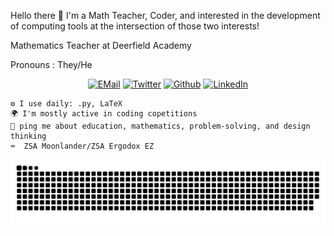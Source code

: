 Hello there 👋
I'm a Math Teacher, Coder, and interested in the development of computing tools at the intersection of those two interests!

Mathematics Teacher at Deerfield Academy

Pronouns : They/He

<p align="center">
  <a href="mailto:sam.leitermann@gmail.com" target="_blank"><img src="https://img.shields.io/badge/Email-c14438?style=for-the-badge&logo=Gmail&logoColor=white" alt="EMail" title="EMail" /></a>
  <a href="https://twitter.com/samleitermann" target="_blank"><img src="https://img.shields.io/badge/-Twitter-1DA1F2?style=for-the-badge&logo=twitter&logoColor=white" alt="Twitter" title="Twitter" /></a>
  <a href="https://github.com/samleitermann" target="_blank"><img src="https://img.shields.io/badge/-Github-181717?style=for-the-badge&logo=Github&logoColor=white" alt="Github" title="Github" /></a>
  <a href="https://www.linkedin.com/in/samleitermann/" target="_blank"><img src="https://img.shields.io/badge/-LinkedIn-0A66C2?style=for-the-badge&logo=linkedIn&logoColor=white" alt="LinkedIn" title="LinkedIn" /></a>
</p>



    ⚙️ I use daily: .py, LaTeX
    🌍 I'm mostly active in coding copetitions
    💬 ping me about education, mathematics, problem-solving, and design thinking
    ⌨️  ZSA Moonlander/ZSA Ergodox EZ

![GitHub Snake Dark](github-contribution-grid-snake-dark.svg)


